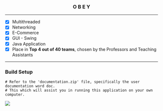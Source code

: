 <h3 align="center">O B E Y</h3>

---
- [X] Multithreaded
- [X] Networking
- [X] E-Commerce 
- [X] GUI \- Swing
- [X] Java Application
- [X] Place in **Top 4 out of 40 teams**, chosen by the Professors and Teaching Assistants
---

### Build Setup

```
# Refer to the 'documentation.zip' file, specifically the user documentation word doc. 
# This which will assist you in running this application on your own computer.
```

![](demonstration.gif)
